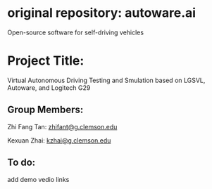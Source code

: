 # original repository: autoware.ai
Open-source software for self-driving vehicles

# Project Title: 

Virtual Autonomous Driving Testing and Smulation based on LGSVL, Autoware, and Logitech G29

## Group Members: 

Zhi Fang Tan: zhifant@g.clemson.edu

Kexuan Zhai: kzhai@g.clemson.edu 

## To do:
add demo vedio links
